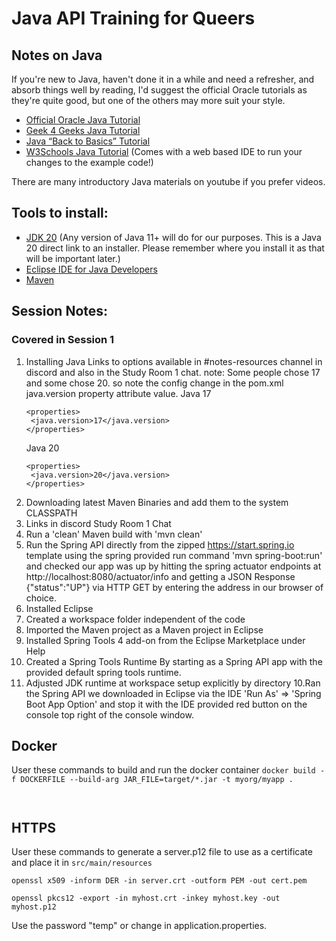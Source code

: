 # Java API Training for Queers

## Notes on Java

If you're new to Java, haven't done it in a while and need a refresher, and absorb things well by reading, I'd suggest the official Oracle tutorials as they're quite good, but one of the others may more suit your style.

- [Official Oracle Java Tutorial](https://docs.oracle.com/javase/tutorial/)
- [Geek 4 Geeks Java Tutorial](https://www.geeksforgeeks.org/java/)
- [Java “Back to Basics” Tutorial](https://www.baeldung.com/java-tutorial)
- [W3Schools Java Tutorial](https://www.w3schools.com/java/) (Comes with a web based IDE to run your changes to the example code!)

There are many introductory Java materials on youtube if you prefer videos.

## Tools to install:

- [JDK 20](https://download.oracle.com/java/20/latest/jdk-20_windows-x64_bin.exe) (Any version of Java 11+ will do for our purposes. This is a Java 20 direct link to an installer. Please remember where you install it as that will be important later.)
- [Eclipse IDE for Java Developers](https://www.eclipse.org/downloads/packages/release/indigo/r/eclipse-ide-java-developers)
- [Maven](https://phoenixnap.com/kb/install-maven-windows)

## Session Notes:

### Covered in Session 1

1. Installing Java
   Links to options available in #notes-resources channel in discord and also in the Study Room 1 chat.
   note: Some people chose 17 and some chose 20. so note the config change in the pom.xml java.version property attribute value.
   Java 17
   ```
   <properties>
   	<java.version>17</java.version>
   </properties>
   ```
   Java 20
   ```
   <properties>
   	<java.version>20</java.version>
   </properties>
   ```
2. Downloading latest Maven Binaries and add them to the system CLASSPATH
3. Links in discord Study Room 1 Chat
4. Run a 'clean' Maven build with 'mvn clean'
5. Run the Spring API directly from the zipped https://start.spring.io template using the spring provided run command 'mvn spring-boot:run' and checked our app was up by hitting the spring actuator endpoints at http://localhost:8080/actuator/info and getting a JSON Response {"status":"UP"} via HTTP GET by entering the address in our browser of choice.
6. Installed Eclipse
7. Created a workspace folder independent of the code
8. Imported the Maven project as a Maven project in Eclipse
9. Installed Spring Tools 4 add-on from the Eclipse Marketplace under Help
10. Created a Spring Tools Runtime By starting as a Spring API app with the provided default spring tools runtime.
11. Adjusted JDK runtime at workspace setup explicitly by directory
    10.Ran the Spring API we downloaded in Eclipse via the IDE 'Run As' => 'Spring Boot App Option' and stop it with the IDE provided red button on the console top right of the console window.

## Docker
User these commands to build and run the docker container
```docker build -f DOCKERFILE --build-arg JAR_FILE=target/*.jar -t myorg/myapp .```

``` ```

## HTTPS
User these commands to generate a server.p12 file to use as a certificate and place it in `src/main/resources`

```openssl x509 -inform DER -in server.crt -outform PEM -out cert.pem```

```openssl pkcs12 -export -in myhost.crt -inkey myhost.key -out myhost.p12```


Use the password "temp" or change in application.properties.
